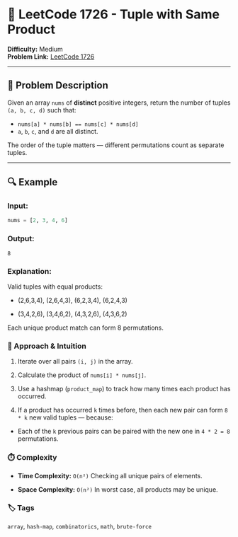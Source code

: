 # 🧮 LeetCode 1726 - Tuple with Same Product

**Difficulty:** Medium  
**Problem Link:** [LeetCode 1726](https://leetcode.com/problems/tuple-with-same-product/)

---

## 🧩 Problem Description

Given an array `nums` of **distinct** positive integers, return the number of tuples `(a, b, c, d)` such that:

- `nums[a] * nums[b] == nums[c] * nums[d]`
- `a`, `b`, `c`, and `d` are all distinct.

The order of the tuple matters — different permutations count as separate tuples.

---

## 🔍 Example

### Input:
```python
nums = [2, 3, 4, 6]
```

### Output:
`8`

### Explanation:

Valid tuples with equal products:

- (2,6,3,4), (2,6,4,3), (6,2,3,4), (6,2,4,3)

- (3,4,2,6), (3,4,6,2), (4,3,2,6), (4,3,6,2)

Each unique product match can form 8 permutations.

### 🧠 Approach & Intuition

1. Iterate over all pairs `(i, j)` in the array.

2. Calculate the product of `nums[i] * nums[j]`.

3. Use a hashmap (`product_map`) to track how many times each product has occurred.

4. If a product has occurred `k` times before, then each new pair can form `8 * k` new valid tuples — because:

- Each of the `k` previous pairs can be paired with the new one in `4 * 2 = 8` permutations.

### ⏱️ Complexity
- **Time Complexity:** `O(n²)`
Checking all unique pairs of elements.

- **Space Complexity:** `O(n²)`
In worst case, all products may be unique.

### 🏷️ Tags
`array`, `hash-map`, `combinatorics`, `math`, `brute-force`